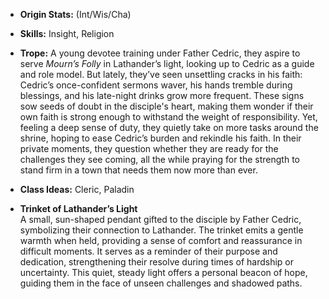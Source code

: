 - **Origin Stats:** (Int/Wis/Cha)
    
- **Skills:** Insight, Religion
    
- **Trope:** A young devotee training under Father Cedric, they aspire to serve _Mourn’s Folly_
	in Lathander’s light, looking up to Cedric as a guide and role model. But lately, they’ve seen unsettling cracks in his faith: Cedric’s once-confident sermons waver, his hands tremble during blessings, and his late-night drinks grow more frequent. These signs sow seeds of doubt in the disciple's heart, making them wonder if their own faith is strong enough to withstand the weight of responsibility. Yet, feeling a deep sense of duty, they quietly take on more tasks around the shrine, hoping to ease Cedric’s burden and rekindle his faith. In their private moments, they question whether they are ready for the challenges they see coming, all the while praying for the strength to stand firm in a town that needs them now more than ever.
    
- **Class Ideas:** Cleric, Paladin

- **Trinket of Lathander’s Light**  
	A small, sun-shaped pendant gifted to the disciple by Father Cedric, symbolizing their connection to Lathander. The trinket emits a gentle warmth when held, providing a sense of comfort and reassurance in difficult moments. It serves as a reminder of their purpose and dedication, strengthening their resolve during times of hardship or uncertainty. This quiet, steady light offers a personal beacon of hope, guiding them in the face of unseen challenges and shadowed paths.